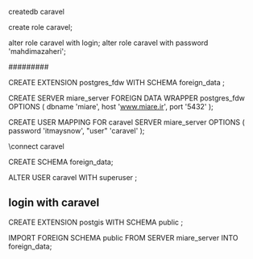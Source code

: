 createdb caravel

create role caravel;

alter role caravel with login;
alter role caravel with password 'mahdimazaheri';

#########

CREATE EXTENSION postgres_fdw WITH SCHEMA foreign_data ;


CREATE SERVER miare_server FOREIGN DATA WRAPPER postgres_fdw OPTIONS (
    dbname 'miare',
    host 'www.miare.ir',
    port '5432'
);


CREATE USER MAPPING FOR caravel SERVER miare_server OPTIONS (  
    password 'itmaysnow',
    "user" 'caravel'
);

\connect caravel

CREATE SCHEMA foreign_data;

ALTER USER caravel WITH superuser ;

## login with caravel

CREATE EXTENSION postgis WITH SCHEMA public ;

IMPORT FOREIGN SCHEMA public FROM SERVER miare_server INTO foreign_data;

